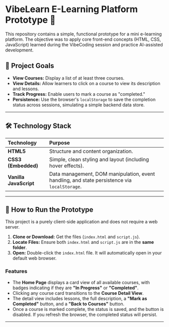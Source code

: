 # VibeLearn E-Learning Platform Prototype 🚀

This repository contains a simple, functional prototype for a mini e-learning platform. The objective was to apply core front-end concepts (HTML, CSS, JavaScript) learned during the VibeCoding session and practice AI-assisted development.

## 🎯 Project Goals

* **View Courses:** Display a list of at least three courses.
* **View Details:** Allow learners to click on a course to view its description and lessons.
* **Track Progress:** Enable users to mark a course as "completed."
* **Persistence:** Use the browser's `localStorage` to save the completion status across sessions, simulating a simple backend data store.

---

## 🛠️ Technology Stack

| Technology | Purpose |
| :--- | :--- |
| **HTML5** | Structure and content organization. |
| **CSS3 (Embedded)** | Simple, clean styling and layout (including hover effects). |
| **Vanilla JavaScript** | Data management, DOM manipulation, event handling, and state persistence via `localStorage`. |

---

## 🚀 How to Run the Prototype

This project is a purely client-side application and does not require a web server.

1.  **Clone or Download:** Get the files (`index.html` and `script.js`).
2.  **Locate Files:** Ensure both `index.html` and `script.js` are in the **same folder**.
3.  **Open:** Double-click the `index.html` file. It will automatically open in your default web browser.

### Features

* The **Home Page** displays a card view of all available courses, with badges indicating if they are **"In Progress"** or **"Completed"**.
* Clicking any course card transitions to the **Course Detail View**.
* The detail view includes lessons, the full description, a **"Mark as Completed"** button, and a **"Back to Courses"** button.
* Once a course is marked complete, the status is saved, and the button is disabled. If you refresh the browser, the completed status will persist.

---
